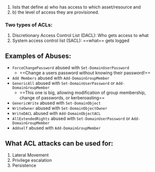 1. lists that define a) who has access to which asset/resource and 
2. b) the level of access they are provisioned.
### Two types of ACLs:
1. Discretionary Access Control List (DACL): Who gets access to what
2. System access control list (SACL): ==what== gets logged

## Examples of Abuses: 
- `ForceChangePassword` abused with `Set-DomainUserPassword`
	- ==Change a users password without knowing their password!==
- `Add Members` abused with `Add-DomainGroupMember`
- `GenericAll` abused with `Set-DomainUserPassword` or `Add-DomainGroupMember`
	- ==This one is big, allowing modification of group membership, change of passwords, or kerberoasting==
- `GenericWrite` abused with `Set-DomainObject`
- `WriteOwner` abused with `Set-DomainObjectOwner`
- `WriteDACL` abused with `Add-DomainObjectACL`
- `AllExtendedRights` abused with `Set-DomainUserPassword` or `Add-DomainGroupMember`
- `Addself` abused with `Add-DomainGroupMember`


## What ACL attacks can be used for:
1. Lateral Movement
2. Privilege escalation
3. Persistence